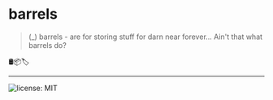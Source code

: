 # barrels

> (_) barrels - are for storing stuff for darn near forever... Ain't that what barrels do?

🛢📦🏷

------------
![license: MIT](https://img.shields.io/github/license/federalies/barrels.svg) 

<!-- 
add shields
- verison
- gitHub Star
- dependencies
- chat
-->

